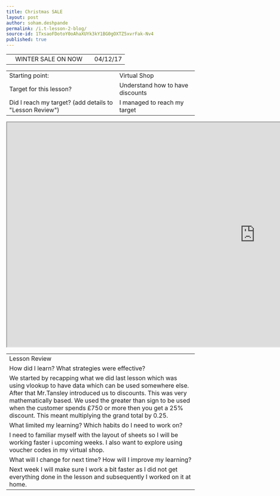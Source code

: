```yaml
---
title: Christmas SALE
layout: post
author: soham.deshpande
permalink: /i.t-lesson-2-blog/
source-id: 1TxsaoFDotoY0oAhaXUYk3kY1BG0gOXTZ5xvrFak-Nv4
published: true
---
```

<table>
  <tr>
    <td></td>
    <td>WINTER SALE ON NOW</td>
    <td>        </td>
    <td>04/12/17</td>
  </tr>
</table>


<table>
  <tr>
    <td>Starting point:</td>
    <td>Virtual Shop</td>
  </tr>
  <tr>
    <td>Target for this lesson?</td>
    <td>Understand how to have discounts</td>
  </tr>
  <tr>
    <td>Did I reach my target? 
(add details to "Lesson Review")</td>
    <td> I managed to reach my target</td>
  </tr>
</table>

<iframe height="600px" width="1325px" src="https://docs.google.com/spreadsheets/d/e/2PACX-1vQofjpPEv6ZenUEA_jJ_UNJ0jvjU3-Flugx_2Tp3sRN3XoIgvdEQwx2ASRxQ2ZK1Qe5iBv75EutaW_i/pubhtml?widget=true&amp;headers=false"></iframe>


<table>
  <tr>
    <td>Lesson Review</td>
  </tr>
  <tr>
    <td>How did I learn? What strategies were effective? </td>
  </tr>
  <tr>
    <td>We started by recapping what we did last lesson which was using vlookup to have data which can be used somewhere else. After that Mr.Tansley introduced us to discounts. This was very mathematically based. We used the greater than sign to be used when the customer spends £750 or more then you get a 25% discount. This meant multiplying the grand total by 0.25.</td>
  </tr>
  <tr>
    <td>What limited my learning? Which habits do I need to work on? </td>
  </tr>
  <tr>
    <td>I need to familiar myself with the layout of sheets so I will be working faster i upcoming weeks. I also want to explore using voucher codes in my virtual shop.</td>
  </tr>
  <tr>
    <td>What will I change for next time? How will I improve my learning?</td>
  </tr>
  <tr>
    <td>Next week I will make sure I work a bit faster as I did not get everything done in the lesson and subsequently I worked on it at home. </td>
  </tr>
</table>


